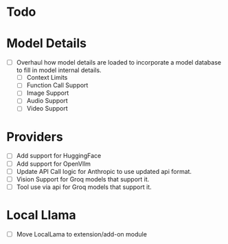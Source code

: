 Todo
=====

# Model Details
- [ ] Overhaul how model details are loaded to incorporate a model database to fill in model internal details.
  - [ ] Context Limits
  - [ ] Function Call Support
  - [ ] Image Support
  - [ ] Audio Support
  - [ ] Video Support

# Providers
- [ ] Add support for HuggingFace
- [ ] Add support for OpenVllm
- [ ] Update API Call logic for Anthropic to use updated api format.
- [ ] Vision Support for Groq models that support it. 
- [ ] Tool use via api for Groq models that support it.

# Local Llama
- [ ] Move LocalLama to extension/add-on module
